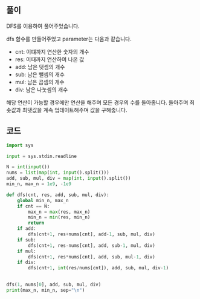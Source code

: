 ## 풀이

DFS를 이용하여 풀어주었습니다.

dfs 함수를 만들어주었고 parameter는 다음과 같습니다.
- cnt: 이떄까지 연산한 숫자의 개수
- res: 이때까지 연산하여 나온 값
- add: 남은 덧셈의 개수
- sub: 남은 뺄셈의 개수
- mul: 남은 곱셈의 개수
- div: 남은 나눗셈의 개수

해당 연산이 가능할 경우에만 연산을 해주며 모든 경우의 수를 돌아줍니다. 돌아주며 최솟값과 최댓값을 계속 업데이트해주며 값을 구해줍니다.  

## 코드

```python
import sys

input = sys.stdin.readline

N = int(input())
nums = list(map(int, input().split()))
add, sub, mul, div = map(int, input().split())
min_n, max_n = 1e9, -1e9

def dfs(cnt, res, add, sub, mul, div): 
    global min_n, max_n
    if cnt == N: 
        max_n = max(res, max_n) 
        min_n = min(res, min_n) 
        return 
    if add: 
        dfs(cnt+1, res+nums[cnt], add-1, sub, mul, div) 
    if sub: 
        dfs(cnt+1, res-nums[cnt], add, sub-1, mul, div) 
    if mul: 
        dfs(cnt+1, res*nums[cnt], add, sub, mul-1, div) 
    if div: 
        dfs(cnt+1, int(res/nums[cnt]), add, sub, mul, div-1) 
        

dfs(1, nums[0], add, sub, mul, div) 
print(max_n, min_n, sep="\n")
```
